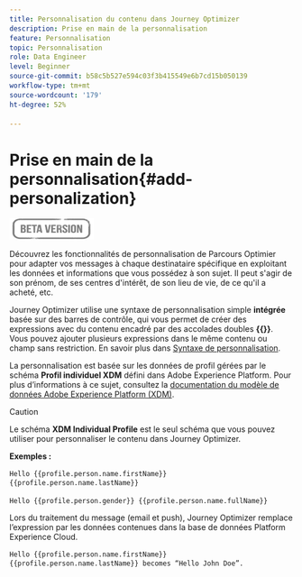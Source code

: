 ```yaml
---
title: Personnalisation du contenu dans Journey Optimizer
description: Prise en main de la personnalisation
feature: Personnalisation
topic: Personnalisation
role: Data Engineer
level: Beginner
source-git-commit: b58c5b527e594c03f3b415549e6b7cd15b050139
workflow-type: tm+mt
source-wordcount: '179'
ht-degree: 52%

---
```


# Prise en main de la personnalisation{#add-personalization}

![](../assets/do-not-localize/badge.png)

Découvrez les fonctionnalités de personnalisation de Parcours Optimier pour adapter vos messages à chaque destinataire spécifique en exploitant les données et informations que vous possédez à son sujet. Il peut s&#39;agir de son prénom, de ses centres d&#39;intérêt, de son lieu de vie, de ce qu&#39;il a acheté, etc.

Journey Optimizer utilise une syntaxe de personnalisation simple **intégrée** basée sur des barres de contrôle, qui vous permet de créer des expressions avec du contenu encadré par des accolades doubles **{{}}**. Vous pouvez ajouter plusieurs expressions dans le même contenu ou champ sans restriction. En savoir plus dans [Syntaxe de personnalisation](personalization-syntax.md).

La personnalisation est basée sur les données de profil gérées par le schéma **Profil individuel XDM** défini dans Adobe Experience Platform. Pour plus d’informations à ce sujet, consultez la [documentation du modèle de données Adobe Experience Platform (XDM)](https://experienceleague.adobe.com/docs/experience-platform/xdm/home.html?lang=fr).

>[!CAUTION]
>Le schéma **XDM Individual Profile** est le seul schéma que vous pouvez utiliser pour personnaliser le contenu dans Journey Optimizer.

**Exemples :**

```
Hello {{profile.person.name.firstName}} {{profile.person.name.lastName}}

Hello {{profile.person.gender}} {{profile.person.name.fullName}}
```

Lors du traitement du message (email et push), Journey Optimizer remplace l’expression par les données contenues dans la base de données Platform Experience Cloud.

```
Hello {{profile.person.name.firstName}} {{profile.person.name.lastName}} becomes “Hello John Doe”.
```
